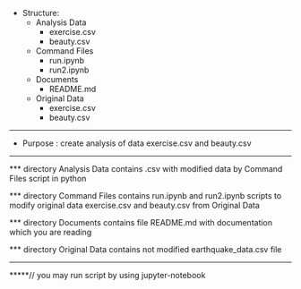 * Structure:
    * Analysis Data
        * exercise.csv
        * beauty.csv
    * Command Files
        * run.ipynb
        * run2.ipynb
    * Documents
        * README.md
    * Original Data
        * exercise.csv
        * beauty.csv
        
**************************************

* Purpose : create analysis of data exercise.csv and beauty.csv

**************************************

*** directory Analysis Data contains .csv with modified data by Command Files script in python

*** directory Command Files contains run.ipynb and run2.ipynb scripts to modify original data exercise.csv and beauty.csv from Original Data

*** directory Documents contains file README.md with documentation which you are reading

*** directory Original Data contains not modified earthquake_data.csv file

**************************************

*****// you may run  script by using jupyter-notebook

